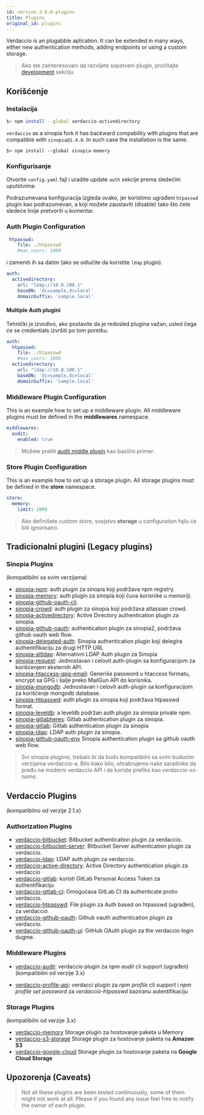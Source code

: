```yaml
---
id: version-3.8.6-plugins
title: Plugins
original_id: plugins
---
```

Verdaccio is an plugabble aplication. It can be extended in many ways, either new authentication methods, adding endpoints or using a custom storage.

> Ako ste zainteresovani da razvijete sopstveni plugin, pročitajte [development](dev-plugins.md) sekciju.

## Korišćenje

### Instalacija

```bash
$> npm install --global verdaccio-activedirectory
```

`verdaccio` as a sinopia fork it has backward compability with plugins that are compatible with `sinopia@1.4.0`. In such case the installation is the same.

    $> npm install --global sinopia-memory
    

### Konfigurisanje

Otvorite `config.yaml` fajl i uradite update `auth` sekcije prema sledećim uputstvima:

Podrazumevana konfiguracija izgleda ovako, jer koristimo ugrađeni `htpasswd` plugin kao podrazumevan, a koji možete zaustaviti (disable) tako što ćete sledeće linije pretvoriti u komentar.

### Auth Plugin Configuration

```yaml
 htpasswd:
    file: ./htpasswd
    #max_users: 1000
```

i zameniti ih sa datim (ako se odlučite da koristite `ldap` plugin).

```yaml
auth:
  activedirectory:
    url: "ldap://10.0.100.1"
    baseDN: 'dc=sample,dc=local'
    domainSuffix: 'sample.local'
```

#### Multiple Auth plugini

Tehnički je izvodivo, ako postavite da je redosled plugina važan, usled čega će se credentials izvršiti po tom poretku.

```yaml
auth:
  htpasswd:
    file: ./htpasswd
    #max_users: 1000
  activedirectory:
    url: "ldap://10.0.100.1"
    baseDN: 'dc=sample,dc=local'
    domainSuffix: 'sample.local'
```

### Middleware Plugin Configuration

This is an example how to set up a middleware plugin. All middleware plugins must be defined in the **middlewares** namespace.

```yaml
middlewares:
  audit:
    enabled: true
```

> Možete pratiti [audit middle plugin](https://github.com/verdaccio/verdaccio-audit) kao bazični primer.

### Store Plugin Configuration

This is an example how to set up a storage plugin. All storage plugins must be defined in the **store** namespace.

```yaml
store:
  memory:
    limit: 1000
```

> Ako definišete custom store, svojstvo **storage** u configuration fajlu će biti ignorisano.

## Tradicionalni plugini (Legacy plugins)

### Sinopia Plugins

(kompatibilni sa svim verzijama)

* [sinopia-npm](https://www.npmjs.com/package/sinopia-npm): auth plugin za sinopia koji podržava npm registry.
* [sinopia-memory](https://www.npmjs.com/package/sinopia-memory): auth plugin za sinopia koji čuva korisnike u memoriji.
* [sinopia-github-oauth-cli](https://www.npmjs.com/package/sinopia-github-oauth-cli).
* [sinopia-crowd](https://www.npmjs.com/package/sinopia-crowd): auth plugin za sinopia koji podržava atlassian crowd.
* [sinopia-activedirectory](https://www.npmjs.com/package/sinopia-activedirectory): Active Directory authentication plugin za sinopia.
* [sinopia-github-oauth](https://www.npmjs.com/package/sinopia-github-oauth): authentication plugin za sinopia2, podržava github oauth web flow.
* [sinopia-delegated-auth](https://www.npmjs.com/package/sinopia-delegated-auth): Sinopia authentication plugin koji delegira authentifikaciju za drugi HTTP URL
* [sinopia-altldap](https://www.npmjs.com/package/sinopia-altldap): Alternativni LDAP Auth plugin za Sinopia
* [sinopia-request](https://www.npmjs.com/package/sinopia-request): Jednostavan i celovit auth-plugin sa konfiguracijom za korišćenjem eksternih API.
* [sinopia-htaccess-gpg-email](https://www.npmjs.com/package/sinopia-htaccess-gpg-email): Generiše password u htaccess formatu, encrypt sa GPG i šalje preko MailGun API do korisnika.
* [sinopia-mongodb](https://www.npmjs.com/package/sinopia-mongodb): Jednostavan i celovit auth-plugin sa konfiguracijom za korišćenje mongodb database.
* [sinopia-htpasswd](https://www.npmjs.com/package/sinopia-htpasswd): auth plugin za sinopia koji podržava htpasswd format.
* [sinopia-leveldb](https://www.npmjs.com/package/sinopia-leveldb): a leveldb podržan auth plugin za sinopia private npm.
* [sinopia-gitlabheres](https://www.npmjs.com/package/sinopia-gitlabheres): Gitlab authentication plugin za sinopia.
* [sinopia-gitlab](https://www.npmjs.com/package/sinopia-gitlab): Gitlab authentication plugin za sinopia
* [sinopia-ldap](https://www.npmjs.com/package/sinopia-ldap): LDAP auth plugin za sinopia.
* [sinopia-github-oauth-env](https://www.npmjs.com/package/sinopia-github-oauth-env) Sinopia authentication plugin sa github oauth web flow.

> Svi sinopia pluginsi, trebalo bi da budu kompatibilni sa svim budućim verzijama verdaccio-a. Bilo kako bilo, ohrabrujemo naše saradnike da pređu na moderni verdaccio API i da koriste prefiks kao *verdaccio-xx-name*.

## Verdaccio Plugins

(kompatibilno od verzije 2.1.x)

### Authorization Plugins

* [verdaccio-bitbucket](https://github.com/idangozlan/verdaccio-bitbucket): Bitbucket authentication plugin za verdaccio.
* [verdaccio-bitbucket-server](https://github.com/oeph/verdaccio-bitbucket-server): Bitbucket Server authentication plugin za verdaccio.
* [verdaccio-ldap](https://www.npmjs.com/package/verdaccio-ldap): LDAP auth plugin za verdaccio.
* [verdaccio-active-directory](https://github.com/nowhammies/verdaccio-activedirectory): Active Directory authentication plugin za verdaccio
* [verdaccio-gitlab](https://github.com/bufferoverflow/verdaccio-gitlab): koristi GitLab Personal Access Token za authentifikaciju
* [verdaccio-gitlab-ci](https://github.com/lab360-ch/verdaccio-gitlab-ci): Omogućava GitLab CI da authenticate protiv verdaccio.
* [verdaccio-htpasswd](https://github.com/verdaccio/verdaccio-htpasswd): File plugin za Auth based on htpasswd (ugrađen), za verdaccio
* [verdaccio-github-oauth](https://github.com/aroundus-inc/verdaccio-github-oauth): Github oauth authentication plugin za verdaccio.
* [verdaccio-github-oauth-ui](https://github.com/n4bb12/verdaccio-github-oauth-ui): GitHub OAuth plugin za the verdaccio login dugme.

### Middleware Plugins

* [verdaccio-audit](https://github.com/verdaccio/verdaccio-audit): verdaccio plugin za *npm audit* cli support (ugrađen) (kompatibilni od verzije 3.x)

* [verdaccio-profile-api](https://github.com/ahoracek/verdaccio-profile-api): verdacci plugin za *npm profile* cli support i *npm profile set password* za *verdaccio-htpasswd* baziranu autentifikaciju

### Storage Plugins

(kompatibilni od verzije 3.x)

* [verdaccio-memory](https://github.com/verdaccio/verdaccio-memory) Storage plugin za hostovanje paketa u Memory
* [verdaccio-s3-storage](https://github.com/remitly/verdaccio-s3-storage) Storage plugin za hostovanje paketa na **Amazon S3**
* [verdaccio-google-cloud](https://github.com/verdaccio/verdaccio-google-cloud) Storage plugin za hostovanje paketa na **Google Cloud Storage**

## Upozorenja (Caveats)

> Not all these plugins are been tested continuously, some of them might not work at all. Please if you found any issue feel free to notify the owner of each plugin.